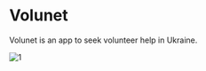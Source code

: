 # Volunet
Volunet is an app to seek volunteer help in Ukraine.

![1](https://github.com/vasylyeev/volunet/assets/71003593/3bb4236a-9c4a-4713-9e40-4ba70a01ac15)
